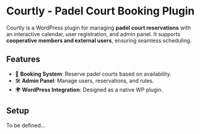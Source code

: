 # Courtly - Padel Court Booking Plugin

Courtly is a WordPress plugin for managing **padel court reservations** with an interactive calendar, user registration, and admin panel. It supports **cooperative members and external users**, ensuring seamless scheduling.

## Features
- 📅 **Booking System**: Reserve padel courts based on availability.
- 🛠 **Admin Panel**: Manage users, reservations, and rules.
- 🌍 **WordPress Integration**: Designed as a native WP plugin.

## Setup
To be defined...
